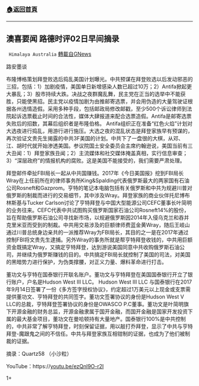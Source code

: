 ###  [:house:返回首頁](https://github.com/ourhimalayas/txt)
---

## 澳喜要闻 路德时评02日早间摘录
` Himalaya Australia` [轉載自GNews](https://gnews.org/zh-hans/518395/)

路安墨谈

布隆博格策划拜登败选后捣乱美国计划曝光。中共预谋在拜登败选以后发动邪恶的三招，包括：1）加剧疫情，美国单日新增感染人数已超过10万；2）Antifa掀起更大暴乱；3）股市持续大跌。决战之夜群魔乱舞，民主党在正当的选举中不能获胜，只能使黑招。民主党以疫情加剧为由推邮寄选票，并会用伪造的大量驾驶证根据各州选情造假。采用多种手段，包括邮政局修改邮戳，至少500个诉讼律师到法院起诉选票截止时间的合法性，媒体大肆报道来配合选票造假。Antifa是邮寄选票失败后的招数，其幕后组织者是布隆伯格。 Antifa组织正在准备“红色火焰”计划对大选夜进行捣乱，用游行进行施压。大选之夜的混乱状态是拜登家族早有预谋的，再次验证文贵先生揭露的中共3F美国的计划。中共下了一盘很的大棋，从邓、江、胡时代就开始渗透美国。参议院国土安全委员会主席约翰逊说，美国当前有三大丑闻：1）拜登家族丑闻；2）主流媒体和社交媒体掩盖真相，实行信息审查；3）“深层政府”的情报机构的腐败。这是美国不能接受的，我们需要严肃处理。

拜登邮件牵扯FBI局长一起从中共国赚钱。2017年《今日美国报》挖到FBI局长Wray在上任前所在的律师事务所King&Spalding代表俄罗斯最大的两家国有石油公司Rosneft和Gazprom。亨特的笔记本电脑包括有关俄罗斯和中共为规避川普对俄罗斯的制裁而进行的交易细节，其中涉及Wray。拜登家族的商业伙伴托尼博布林斯基与Tucker Carlson讨论了亨特拜登与中国大型能源公司CEFC董事长叶简明的业务往来。CEFC代表中共试图购买俄罗斯国家石油公司Rosneft14%的股份，旨在帮助俄罗斯石油公司寻找新市场，以规避俄罗斯因2014年入侵乌克兰和吞并克里米亚而受到的制裁。中共用交易涉及的巨额律师费蓝金黄Wray，随后王岐山通过川普总统身边亲共的一派推荐Wray为FBI局长，其目的之一是在2017年通过控制FBI将文贵先生逮捕。另外Wray的事务所就是帮亨特拜登收钱的，中共用巨额资金既搞定Wray，又搞定亨特拜登，达到游说美国同意中共收购俄罗斯石油公司，并继续为俄罗斯赚钱的目的。中共搞定FBI局长就控制了美国的司法，对美国的黑暗势力进行保护，为伪类撑腰，对正义力量、爆料革命进行打击。

董功文与亨特在国泰银行开联名账户。董功文与亨特拜登在美国国泰银行开立了银行账户，户名是Hudson West III LLC。 Hudson West III LLC 与国泰银行在2017年9月14日签署了一份《多方签字授权协议》，约定超过1万美元以上现金或支票需提供董功文、亨特拜登的共同签字。董功文签署协议的身份是Hudson West V LLC的总裁，亨特拜登签署协议的身份是OWASCO P.C董事。董功文是叶简明旗下开源金融的财务总监，开源金融隶属于国开金融，而国开金融是国家开发投资下属的最大基金项目，董功文在曼哈顿持有大量地产。国泰银行100%是中共控制的，中共非常了解亨特拜登，时刻保留证据，用以敲打乔拜登，显示了中共与亨特拜登-魔跟鬼之间的不信任。中共与拜登家族互相钳制的证据，也成为了他们被制裁的证据。

摘录：Quartz58 （小沙粒）

YouTube：https://[youtu.be/ezQnl9O-r2I](https://youtu.be/ezQnl9O-r2I)



1+
